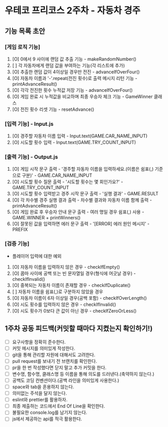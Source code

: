 # 우테코 프리코스 2주차 - 자동차 경주

## 기능 목록 초안

### [게임 로직 기능]

1. [O] 0에서 9 사이에 랜덤 값 추출 기능 - makeRandomNumber()
2. [ ] 각 자동차에게 랜덤 값을 부여하는 기능(각 리스트에 추가)
3. [O] 추출한 랜덤 값이 4이상일 경우만 전진 - advanceIfOverFour()
4. [O] 자동차 이름과 '-'.repeat(전진 횟수)로 출력 메시지 리턴 기능 - printAdvanceResult()
5. [O] 각각 전진한 횟수 누적값 저장 기능 - advanceIfOverFour()
6. [O] 게임 완료 시 누적값을 비교하며 최종 우승자 체크 기능 - GameWinner 클래스
7. [O] 전진 횟수 리셋 기능 - resetAdvance()

### [입력 기능] - Input.js

1. [O] 경주할 자동차 이름 입력 - Input.text(GAME.CAR_NAME_INPUT)
2. [O] 시도할 횟수 입력 - Input.text(GAME.TRY_COUNT_INPUT)

### [출력 기능] - Output.js

1. [O] 게임 시작 문구 출력 - '경주할 자동차 이름을 입력하세요.(이름은 쉼표(,) 기준으로 구분)' - GAME.CAR_NAME_INPUT
2. [O] 시도할 횟수 질문 출력 - '시도할 횟수는 몇 회인가요?' - GAME.TRY_COUNT_INPUT
3. [O] 시도할 횟수 입력받고 경주 시작 문구 출력 - '실행 결과' - GAME.RESULT
4. [O] 각 차수별 경주 실행 결과 출력 - 차수별 결과와 자동차 이름 함께 출력 - printAdvanceResult()
5. [O] 게임 완료 후 우승자 안내 문구 출력 - 여러 명일 경우 쉼표(,) 사용 - GAME.WINNER + printWinners()
6. [O] 잘못된 값을 입력하면 에러 문구 출력 - '[ERROR] 에러 원인 메시지' - PREFIX

### [검증 기능]

- 플레이어 입력에 대한 예외

1. [O] 자동차 이름을 입력하지 않은 경우 - checkIfEmpty()
2. [O] 콤마 사이에 공백 또는 빈 문자열일 경우(형식에 어긋날 경우) - checkIfInvalid()
3. [O] 중복되는 자동차 이름이 존재할 경우 - checkIfDuplicate()
4. [ ] 자동차 이름을 쉼표(,)로 구분하지 않았을 경우
5. [O] 자동차 이름이 6자 이상일 경우(공백 포함) - checkIfOverLength()
6. [O] 시도 횟수를 입력하지 않은 경우 - checkIfInvalid()
7. [O] 시도 횟수가 0보다 큰 값이 아닌 경우 - checkIfZeroOrLess()

## 1주차 공동 피드백(커밋할 때마다 지켰는지 확인하기!)

- [ ] 요구사항을 정확히 준수한다.
- [ ] 커밋 메시지를 의미있게 작성한다.
- [ ] git을 통해 관리할 자원에 대해서도 고려한다.
- [ ] pull request를 보내기 전 브랜치를 확인한다.
- [ ] pr을 한 번 작성했다면 닫지 말고 추가 커밋을 한다.
- [ ] 변수명, 함수명, 클래스명 등 이름을 통해 의도를 드러낸다.(축약하지 않는다.)
- [ ] 공백도 코딩 컨벤션이다.(공백 라인을 의미있게 사용한다.)
- [ ] space와 tab을 혼용하지 않는다.
- [ ] 의미없는 주석을 달지 않는다.
- [ ] eslint와 prettier를 활용하자.
- [ ] 최종 제출하는 코드에서 End Of Line을 확인한다.
- [ ] 불필요한 console.log를 남기지 않는다.
- [ ] js에서 제공하는 api를 적극 활용한다.
